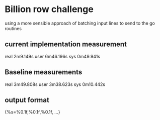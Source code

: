 # Billion row challenge
using a more sensible approach of batching input lines to send to the go routines

## current implementation measurement
real    2m9.149s
user    6m46.196s
sys     0m49.941s

## Baseline measurements
real    3m49.808s
user    3m38.623s
sys     0m10.442s

## output format
{%s=%0.1f,%0.1f,%0.1f, ...}
